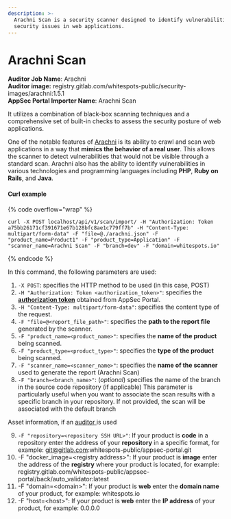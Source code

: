 ```yaml
---
description: >-
  Arachni Scan is a security scanner designed to identify vulnerabilities and
  security issues in web applications.
---
```


# Arachni Scan

**Auditor Job Name**: Arachni\
**Auditor image:** registry.gitlab.com/whitespots-public/security-images/arachni:1.5.1\
**AppSec Portal Importer Name**: Arachni Scan

It utilizes a combination of black-box scanning techniques and a comprehensive set of built-in checks to assess the security posture of web applications.

One of the notable features of [Arachni](https://github.com/Arachni/arachni) is its ability to crawl and scan web applications in a way that **mimics the behavior of a real user**. This allows the scanner to detect vulnerabilities that would not be visible through a standard scan. Arachni also has the ability to identify vulnerabilities in various technologies and programming languages including **PHP**, **Ruby on Rails**, and **Java**.

#### Curl example

{% code overflow="wrap" %}
```
curl -X POST localhost/api/v1/scan/import/ -H "Authorization: Token a75bb26171cf391671e67b128bfc8ae1c779ff7b" -H "Content-Type: multipart/form-data" -F "file=@./arachni.json" -F "product_name=Product1" -F "product_type=Application" -F "scanner_name=Arachni Scan" -F "branch=dev" -F "domain=whitespots.io"
```
{% endcode %}

In this command, the following parameters are used:

1. `-X POST`: specifies the HTTP method to be used (in this case, POST)
2. `-H "Authorization: Token <authorization_token>"`: specifies the [**authorization token**](../../importing-reports-from-scanners-to-appsec-portal/#authorization-token) obtained from AppSec Portal.
3. `-H "Content-Type: multipart/form-data"`: specifies the content type of the request.
4. `-F "file=@<report_file_path>"`: specifies the **path to the report file** generated by the scanner.
5. `-F "product_name=<product_name>"`: specifies the **name of the product** being scanned.
6. `-F "product_type=<product_type>"`: specifies the **type of the product** being scanned.
7. `-F "scanner_name=<scanner_name>"`: specifies the **name of the scanner** used to generate the report (Arachni Scan)
8. `-F "branch=<branch_name>"`: (_optional_) specifies the name of the branch in the source code repository (if applicable) This parameter is particularly useful when you want to associate the scan results with a specific branch in your repository. If not provided, the scan will be associated with the default branch

Asset information, if an [auditor ](broken-reference)is used

9. `-F "repository=<repository SSH URL>"`: If your product is **code** in a repository enter the address of your **repository** in a specific format, for example: git@gitlab.com:whitespots-public/appsec-portal.git
10. &#x20;\-F "docker\_image=\<registry address>": If your product is **image** enter the address of the **registry** where your product is located, for example: registry.gitlab.com/whitespots-public/appsec-portal/back/auto\_validator:latest
11. \-F "domain=\<domain>": If your product is **web** enter the **domain name** of your product, for example: whitespots.io
12. \-F "host=\<host>": If your product is **web** enter the **IP address** of your product, for example: 0.0.0.0
